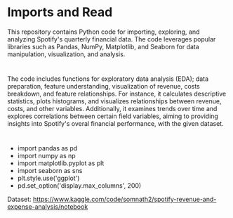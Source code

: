 # Imports and Read

This repository contains Python code for importing, exploring, and analyzing Spotify's quarterly financial data. 
The code leverages popular libraries such as Pandas, NumPy, Matplotlib, and Seaborn for data manipulation, visualization, and analysis.

#

The code includes functions for exploratory data analysis (EDA); data preparation, feature understanding, visualization of revenue, 
costs breakdown, and feature relationships. 
For instance, it calculates descriptive statistics, plots histograms, 
and visualizes relationships between revenue, costs, and other variables. 
Additionally, it examines trends over time and explores correlations between certain field variables, 
aiming to providing insights into Spotify's overal financial performance, with the given dataset.

#


 - import pandas as pd
 - import numpy as np
 - import matplotlib.pyplot as plt
 - import seaborn as sns
 - plt.style.use('ggplot')
 - pd.set_option('display.max_columns', 200)

Dataset: https://www.kaggle.com/code/somnath2/spotify-revenue-and-expense-analysis/notebook
